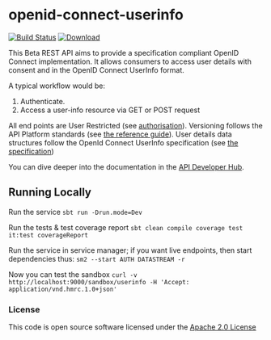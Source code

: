 
# openid-connect-userinfo

[![Build Status](https://travis-ci.org/hmrc/openid-connect-userinfo.svg?branch=master)](https://travis-ci.org/hmrc/openid-connect-userinfo) [ ![Download](https://api.bintray.com/packages/hmrc/releases/openid-connect-userinfo/images/download.svg) ](https://bintray.com/hmrc/releases/openid-connect-userinfo/_latestVersion)

This Beta REST API aims to provide a specification compliant OpenID Connect implementation. It allows consumers to access user details with consent and in the OpenID Connect UserInfo format.

A typical workflow would be:

1. Authenticate.
2. Access a user-info resource via GET or POST request

All end points are User Restricted (see [authorisation](https://developer.service.hmrc.gov.uk/api-documentation/docs/authorisation)). Versioning follows the API Platform standards (see [the reference guide](https://developer.service.hmrc.gov.uk/api-documentation/docs/reference-guide)).
User details data structures follow the OpenId Connect UserInfo specification (see [the specification](http://openid.net/specs/openid-connect-core-1_0.html#UserInfo))

You can dive deeper into the documentation in the [API Developer Hub](https://developer.service.hmrc.gov.uk/api-documentation/docs/api#openid-connect-userinfo).

## Running Locally
Run the service `sbt run -Drun.mode=Dev`

Run the tests & test coverage report `sbt clean compile coverage test it:test coverageReport`

Run the service in service manager; if you want live endpoints, then start dependencies thus: `sm2 --start AUTH DATASTREAM -r`

Now you can test the sandbox `curl -v http://localhost:9000/sandbox/userinfo -H 'Accept: application/vnd.hmrc.1.0+json'`

### License

This code is open source software licensed under the [Apache 2.0 License]("http://www.apache.org/licenses/LICENSE-2.0.html") 

